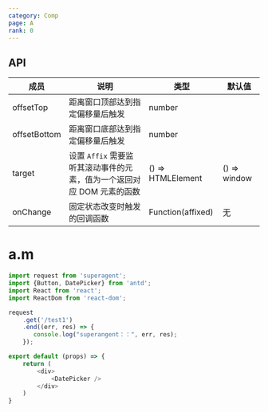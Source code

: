 ```yaml
---
category: Comp
page: A
rank: 0
---
```


## API

| 成员        | 说明           | 类型               | 默认值       |
|-------------|----------------|--------------------|--------------|
| offsetTop    | 距离窗口顶部达到指定偏移量后触发   | number |         |
| offsetBottom | 距离窗口底部达到指定偏移量后触发   | number |         |
| target | 设置 `Affix` 需要监听其滚动事件的元素，值为一个返回对应 DOM 元素的函数 | () => HTMLElement | () => window |
| onChange | 固定状态改变时触发的回调函数   | Function(affixed) | 无        |

# a.m

````js
import request from 'superagent';
import {Button, DatePicker} from 'antd';
import React from 'react';
import ReactDom from 'react-dom';

request
    .get('/test1')
    .end((err, res) => {
       console.log("superangent：：", err, res);
    });

export default (props) => {
    return (
        <div>
            <DatePicker />
        </div>
    )
}

````